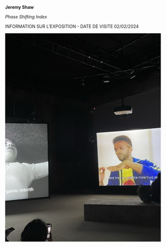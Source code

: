 **Jeremy Shaw**

*Phase Shifting Index*

INFORMATION SUR L'EXPOSITION - DATE DE VISITE 02/02/2024

![photo](sortie.png)
